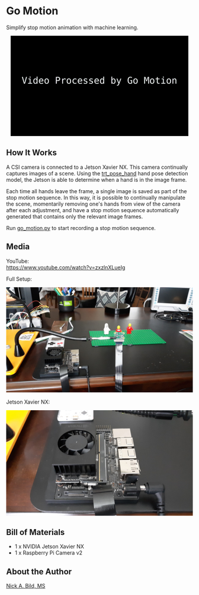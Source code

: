 # Go Motion

Simplify stop motion animation with machine learning.

<p align="center">
<img src="https://raw.githubusercontent.com/nickbild/go_motion/main/media/teaser.gif">
</p>

## How It Works

A CSI camera is connected to a Jetson Xavier NX.  This camera continually captures images of a scene.  Using the [trt_pose_hand](https://github.com/NVIDIA-AI-IOT/trt_pose_hand) hand pose detection model, the Jetson is able to determine when a hand is in the image frame.

Each time all hands leave the frame, a single image is saved as part of the stop motion sequence.  In this way, it is possible to continually manipulate the scene, momentarily removing one's hands from view of the camera after each adjustment, and have a stop motion sequence automatically generated that contains only the relevant image frames.

Run [go_motion.py](https://github.com/nickbild/go_motion/blob/main/go_motion.py) to start recording a stop motion sequence.

## Media

YouTube:  
https://www.youtube.com/watch?v=zxzlnXLueIg

Full Setup:

![](https://raw.githubusercontent.com/nickbild/go_motion/main/media/full_setup_sm.jpg)

Jetson Xavier NX:

![](https://raw.githubusercontent.com/nickbild/go_motion/main/media/jetson_nx_sm.jpg)

## Bill of Materials

- 1 x NVIDIA Jetson Xavier NX
- 1 x Raspberry Pi Camera v2

## About the Author

[Nick A. Bild, MS](https://nickbild79.firebaseapp.com/#!/)
